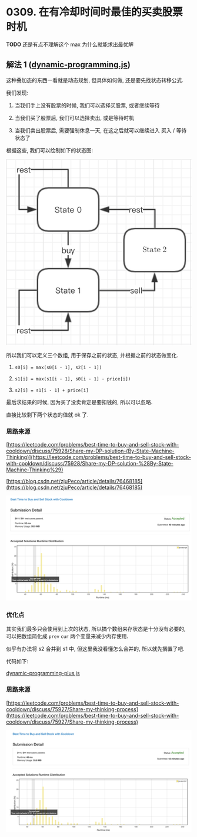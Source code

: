 # 0309. 在有冷却时间时最佳的买卖股票时机

__TODO__ 还是有点不理解这个 max 为什么就能求出最优解

## 解法 1 ([dynamic-programming.js](./dynamic-programming.js))

这种叠加态的东西一看就是动态规划, 但具体如何做, 还是要先找状态转移公式.

我们发现:

1. 当我们手上没有股票的时候, 我们可以选择买股票, 或者继续等待

1. 当我们买了股票后, 我们可以选择卖出, 或是等待时机

1. 当我们卖出股票后, 需要强制休息一天, 在这之后就可以继续进入 买入 / 等待 状态了

根据这些, 我们可以绘制如下的状态图:

![状态图](./assets/state-machine-diagram.png)

所以我们可以定义三个数组, 用于保存之前的状态, 并根据之前的状态做变化.

1. `s0[i] = max(s0[i - 1], s2[i - 1])`
 
1. `s1[i] = max(s1[i - 1], s0[i - 1] - price[i])` 

1. `s2[i] = s1[i - 1] + price[i]` 

最后求结果的时候, 因为买了没卖肯定是要扣钱的, 所以可以忽略.

直接比较剩下两个状态的值就 ok 了.

### 思路来源

[https://leetcode.com/problems/best-time-to-buy-and-sell-stock-with-cooldown/discuss/75928/Share-my-DP-solution-(By-State-Machine-Thinking)](https://leetcode.com/problems/best-time-to-buy-and-sell-stock-with-cooldown/discuss/75928/Share-my-DP-solution-%28By-State-Machine-Thinking%29)

[https://blog.csdn.net/zjuPeco/article/details/76468185](https://blog.csdn.net/zjuPeco/article/details/76468185)

![成绩](./assets/dynamic-programming.png)

### 优化点

其实我们最多只会使用到上次的状态, 所以搞个数组来存状态是十分没有必要的, 可以把数组简化成 `prev` `cur` 两个变量来减少内存使用.

似乎有办法将 s2 合并到 s1 中, 但这里我没看懂怎么合并的, 所以就先搁置了吧.

代码如下:

[dynamic-programming-plus.js](./dynamic-programming-plus.js)

### 思路来源

[https://leetcode.com/problems/best-time-to-buy-and-sell-stock-with-cooldown/discuss/75927/Share-my-thinking-process](https://leetcode.com/problems/best-time-to-buy-and-sell-stock-with-cooldown/discuss/75927/Share-my-thinking-process)

![成绩](./assets/dynamic-programming-plus.png)
